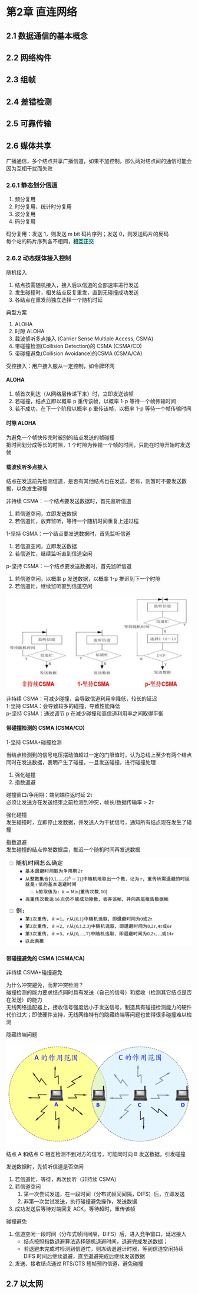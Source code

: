 # 第2章 直连网络
## 2.1 数据通信的基本概念

## 2.2 网络构件

## 2.3 组帧

## 2.4 差错检测

## 2.5 可靠传输

## 2.6 媒体共享
广播通信，多个结点共享广播信道，如果不加控制，那么两对结点间的通信可能会因为互相干扰而失败

### 2.6.1 静态划分信道
1. 频分复用
2. 时分复用、统计时分复用
4. 波分复用
5. 码分复用

码分复用：发送 1，则发送 m bit 码片序列；发送 0，则发送码片的反码  
每个站的码片序列各不相同，<span style="background:#b1ffff">相互正交</span>

### 2.6.2 动态媒体接入控制
随机接入
1. 结点按需随机接入，接入后以信道的全部速率进行发送
2. 发生碰撞时，相关结点反复重发，直到无碰撞成功发送
3. 各结点在重发前独立选择一个随机时延

典型方案
1. ALOHA
2. 时隙 ALOHA
3. 载波侦听多点接入 (Carrier Sense Multiple Access, CSMA)
4. 带碰撞检测(Collision Detection)的 CSMA (CSMA/CD)
5. 带碰撞避免(Collision Avoidance)的CSMA (CSMA/CA)

受控接入：用户接入服从一定控制，如令牌环网

#### ALOHA
1. 帧首次到达（从网络层传递下来）时，立即发送该帧
2. 若碰撞，结点立即以概率 p 重传该帧，以概率 1-p 等待一个帧传输时间
3. 若不成功，在下一个阶段以概率 p 重传该帧，以概率 1-p 等待一个帧传输时间

#### 时隙 ALOHA
为避免一个帧快传完时被别的结点发送的帧碰撞  
把时间划分成等长的时隙，1 个时隙为传输一个帧的时间，只能在时隙开始时发送帧

#### 载波侦听多点接入
结点在发送前先检测信道，是否有其他结点也在发送，若有，则暂时不要发送数据，以免发生碰撞

非持续 CSMA：一个结点要发送数据时，首先监听信道
1. 若信道空闲，立即发送数据
2. 若信道忙，放弃监听，等待一个随机时间重复上述过程

1-坚持 CSMA：一个结点要发送数据时，首先监听信道
1. 若信道空闲，立即发送数据
2. 若信道忙，继续监听直到信道空闲

p-坚持 CSMA：一个结点要发送数据时，首先监听信道
1. 若信道空闲，以概率 p 发送数据，以概率 1-p 推迟到下一个时隙
2. 若信道忙，继续监听直到信道空闲

![](assets/net-2-1.png)

非持续 CSMA：可减少碰撞，会导致信道利用率降低，较长的延迟  
1-坚持 CSMA：会导致较多的碰撞，导致性能降低  
p-坚持 CSMA：通过调节 p 在减少碰撞和高信道利用率之间取得平衡

#### 带碰撞检测的 CSMA (CSMA/CD)
1-坚持 CSMA+碰撞检测

当结点检测到的信号电压摆动值超过一定的门限值时，认为总线上至少有两个结点同时在发送数据，表明产生了碰撞，一旦发送碰撞，进行碰撞处理
1. 强化碰撞
2. 指数退避

碰撞窗口/争用期：端到端往返时延 $2\tau$  
必须让发送方在发送结束之前检测到冲突，帧长/数据传输率 > $2\tau$ 

强化碰撞  
发生碰撞时，立即停止发数据，并发送人为干扰信号，通知所有结点现在发生了碰撞

指数退避  
发生碰撞的结点停发数据后，推迟一个随机时间再发送数据

![](assets/net-2-2.png)

#### 带碰撞避免的 CSMA (CSMA/CA)
非持续 CSMA+碰撞避免

为什么冲突避免，而非冲突检测？  
碰撞检测的能力要求结点同时具有发送（自己的信号）和接收（检测其它结点是否在发送）的能力  
无线网络适配器上，接收信号强度远小于发送信号，制造具有碰撞检测能力的硬件代价过大；即使硬件支持，无线网络特有的隐藏终端等问题也使得很多碰撞难以检测

隐藏终端问题

![](assets/net-2-3.png)

结点 A 和结点 C 相互检测不到对方的信号，可能同时向 B 发送数据，引发碰撞

发送数据时，先侦听信道是否空闲
1. 若信道忙，等待，再次侦听（非持续 CSMA）
2. 若信道空闲
	1. 第一次尝试发送，在一段时间（分布式帧间间隔，DIFS）后，立即发送
	2. 非第一次尝试发送，执行碰撞避免操作，发送数据
3. 成功发送后等待对端回复 ACK，等待超时，重传该帧

碰撞避免  
1. 信道空闲一段时间（分布式帧间间隔，DIFS）后，进入竞争窗口，延迟接入
	- 结点按照指数退避算法选择随机退避时间，退避完成发送数据；
	- 若退避未完成时检测到信道忙，则冻结退避计时器，等到信道空闲持续 DIFS 时间后继续退避，直至退避完成后继续发送数据
2. 发送、接收结点通过 RTS/CTS 短帧预约信道，避免碰撞

## 2.7 以太网
